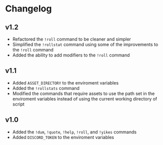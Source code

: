 # Changelog
## v1.2
* Refactored the `!roll` command to be cleaner and simpler
* Simplified the `!rollstat` command using some of the improvements to the `!roll` command
* Added the ability to add modifiers to the `!roll` command

## v1.1
* Added `ASSET_DIRECTORY` to the enviroment variables
* Added the `!rollstats` command
* Modified the commands that require assets to use the path set in the enviroment variables instead of using the current working directory of script

## v1.0
* Added the `!dum`, `!quote`, `!help`, `!roll`, and `!yikes` commands
* Added `DISCORD_TOKEN` to the enviroment variables
